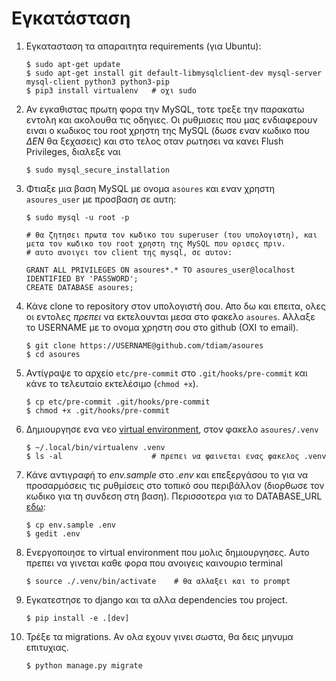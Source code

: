 # Εγκατάσταση

1. Εγκατασταση τα απαραιτητα requirements (για Ubuntu):

    ```
    $ sudo apt-get update
    $ sudo apt-get install git default-libmysqlclient-dev mysql-server mysql-client python3 python3-pip
    $ pip3 install virtualenv   # οχι sudo
    ```

1. Αν εγκαθιστας πρωτη φορα την MySQL, τοτε τρεξε την παρακατω εντολη και ακολουθα τις οδηγιες. Οι ρυθμισεις που μας ενδιαφερουν ειναι ο κωδικος του root χρηστη της MySQL (δωσε εναν κωδικο που *ΔΕΝ* θα ξεχασεις) και στο τελος οταν ρωτησει να κανει Flush Privileges, διαλεξε ναι

    ```
    $ sudo mysql_secure_installation
    ```

1. Φτιαξε μια βαση MySQL με ονομα `asoures` και εναν χρηστη `asoures_user` με προσβαση σε αυτη:

    ```
    $ sudo mysql -u root -p

    # θα ζητησει πρωτα τον κωδικο του superuser (του υπολογιστη), και μετα τον κωδικο του root χρηστη της MySQL που ορισες πριν.
    # αυτο ανοιγει τον client της mysql, σε αυτον:

    GRANT ALL PRIVILEGES ON asoures*.* TO asoures_user@localhost IDENTIFIED BY 'PASSWORD';
    CREATE DATABASE asoures;
    ```

1. Κάνε clone το repository στον υπολογιστή σου. Απο δω και επειτα, ολες οι εντολες *πρεπει* να εκτελουνται μεσα στο φακελο `asoures`. Αλλαξε το USERNAME με το ονομα χρηστη σου στο github (OXI το email).

    ```
    $ git clone https://USERNAME@github.com/tdiam/asoures
    $ cd asoures
    ```

1. Αντίγραψε το αρχείο `etc/pre-commit` στο `.git/hooks/pre-commit` και κάνε το τελευταίο εκτελέσιμο (`chmod +x`).

    ```
    $ cp etc/pre-commit .git/hooks/pre-commit
    $ chmod +x .git/hooks/pre-commit
    ```

1. Δημιουργησε ενα νεο [virtual environment](https://realpython.com/python-virtual-environments-a-primer/), στον φακελο `asoures/.venv`

    ```
    $ ~/.local/bin/virtualenv .venv
    $ ls -al                    # πρεπει να φαινεται ενας φακελος .venv
    ```

1. Κάνε αντιγραφή το *env.sample* στο *.env* και επεξεργάσου το για να προσαρμόσεις τις ρυθμίσεις στο τοπικό σου περιβάλλον (διορθωσε τον κωδικο για τη συνδεση στη βαση). Περισσοτερα για το DATABASE_URL [εδω](https://github.com/kennethreitz/dj-database-url#url-schema):

    ```
    $ cp env.sample .env
    $ gedit .env
    ```

1. Ενεργοποιησε το virtual environment που μολις δημιουργησες. Αυτο πρεπει να γινεται καθε φορα που ανοιγεις καινουριο terminal

    ```
    $ source ./.venv/bin/activate    # θα αλλαξει και το prompt
    ```

1. Εγκατεστησε το django και τα αλλα dependencies του project.

    ```
    $ pip install -e .[dev]
    ```

1. Τρέξε τα migrations. Αν ολα εχουν γινει σωστα, θα δεις μηνυμα επιτυχιας.

    ```
    $ python manage.py migrate
    ```
